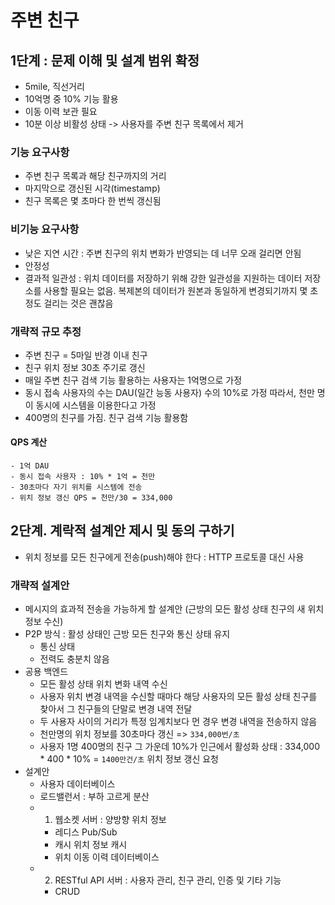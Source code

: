# 주변 친구
## 1단계 : 문제 이해 및 설계 범위 확정
- 5mile, 직선거리
- 10억명 중 10% 기능 활용
- 이동 이력 보관 필요
- 10분 이상 비활성 상태 -> 사용자를 주변 친구 목록에서 제거

### 기능 요구사항
- 주변 친구 목록과 해당 친구까지의 거리 
- 마지막으로 갱신된 시각(timestamp)
- 친구 목록은 몇 초마다 한 번씩 갱신됨

### 비기능 요구사항
- 낮은 지연 시간 : 주변 친구의 위치 변화가 반영되는 데 너무 오래 걸리면 안됨
- 안정성
- 결과적 일관성 : 위치 데이터를 저장하기 위해 강한 일관성을 지원하는 데이터 저장소를 사용할 필요는 없음. 복제본의 데이터가 원본과 동일하게 변경되기까지 몇 초 정도 걸리는 것은 괜찮음

### 개략적 규모 추정
- 주변 친구 = 5마일 반경 이내 친구
- 친구 위치 정보 30초 주기로 갱신
- 매일 주변 친구 검색 기능 활용하는 사용자는 1억명으로 가정
- 동시 접속 사용자의 수는 DAU(일간 능동 사용자) 수의 10%로 가정
따라서, 천만 명이 동시에 시스템을 이용한다고 가정
- 400명의 친구를 가짐. 친구 검색 기능 활용함

#### QPS 계산
```
- 1억 DAU
- 동시 접속 사용자 : 10% * 1억 = 천만
- 30초마다 자기 위치를 시스템에 전송
- 위치 정보 갱신 QPS = 천만/30 = 334,000
```

## 2단계. 계락적 설계안 제시 및 동의 구하기
- 위치 정보를 모든 친구에게 전송(push)해야 한다 : HTTP 프로토콜 대신 사용

### 개략적 설계안
- 메시지의 효과적 전송을 가능하게 할 설계안 (근방의 모든 활성 상태 친구의 새 위치 정보 수신)
- P2P 방식 : 활성 상태인 근방 모든 친구와 통신 상태 유지
    - 통신 상태 
    - 전력도 충분치 않음
- 공용 백엔드 
    - 모든 활성 상태 위치 변화 내역 수신
    - 사용자 위치 변경 내역을 수신할 때마다 해당 사용자의 모든 활성 상태 친구를 찾아서 그 친구들의 단말로 변경 내역 전달
    - 두 사용자 사이의 거리가 특정 임계치보다 먼 경우 변경 내역을 전송하지 않음
    - 천만명의 위치 정보를 30초마다 갱신 => `334,000번/초`
    - 사용자 1명 400명의 친구 그 가운데 10%가 인근에서 활성화 상태 : 334,000 * 400 * 10% = `1400만건/초` 위치 정보 갱신 요청
- 설계안
    - 사용자 데이터베이스
    - 로드밸런서 : 부하 고르게 분산
    - 1) 웹소켓 서버 : 양방향 위치 정보
        - 레디스 Pub/Sub
        - 캐시 위치 정보 캐시
        - 위치 이동 이력 데이터베이스
    - 2) RESTful API 서버 : 사용자 관리, 친구 관리, 인증 및 기타 기능
        - CRUD

